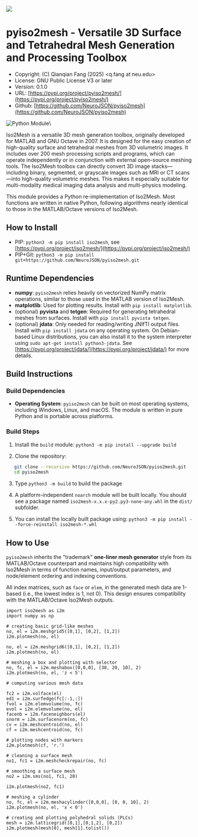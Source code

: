 ![](https://neurojson.org/wiki/upload/neurojson_banner_long.png)

# pyiso2mesh - Versatile 3D Surface and Tetrahedral Mesh Generation and Processing Toolbox

* Copyright: (C) Qianqian Fang (2025) \<q.fang at neu.edu>
* License: GNU Public License V3 or later
* Version: 0.1.0
* URL: [https://pypi.org/project/pyiso2mesh/](https://pypi.org/project/pyiso2mesh/)
* Github: [https://github.com/NeuroJSON/pyiso2mesh](https://github.com/NeuroJSON/pyiso2mesh)

![Python Module](https://github.com/NeuroJSON/pyiso2mesh/actions/workflows/build_package.yml/badge.svg)\\

Iso2Mesh is a versatile 3D mesh generation toolbox,
originally developed for MATLAB and GNU Octave in 2007.
It is designed for the easy creation of high-quality surface and
tetrahedral meshes from 3D volumetric images. It includes
over 200 mesh processing scripts and programs, which can operate
independently or in conjunction with external open-source
meshing tools. The Iso2Mesh toolbox can directly convert
3D image stacks—including binary, segmented, or grayscale
images such as MRI or CT scans—into high-quality volumetric
meshes. This makes it especially suitable for multi-modality
medical imaging data analysis and multi-physics modeling.

This module provides a Python re-implementation of Iso2Mesh.
Most functions are written in native Python, following algorithms
nearly identical to those in the MATLAB/Octave versions of Iso2Mesh.

## How to Install

* PIP: `python3 -m pip install iso2mesh`, see [https://pypi.org/project/iso2mesh/](https://pypi.org/project/iso2mesh/)
* PIP+Git: `python3 -m pip install git+https://github.com/NeuroJSON/pyiso2mesh.git`

## Runtime Dependencies

* **numpy**: `pyiso2mesh` relies heavily on vectorized NumPy
  matrix operations, similar to those used in the MATLAB version of Iso2Mesh.
* **matplotlib**: Used for plotting results. Install with `pip install matplotlib`.
* (optional) **pyvista** and **tetgen**: Required for generating tetrahedral meshes from surfaces. Install with `pip install pyvista tetgen`.
* (optional) **jdata**: Only needed for reading/writing JNIfTI output files. Install with `pip install jdata`
  on any operating system. On Debian-based Linux distributions, you can also install it to the system interpreter
  using `sudo apt-get install python3-jdata`. See [https://pypi.org/project/jdata/](https://pypi.org/project/jdata/) for more details.

## Build Instructions

### Build Dependencies

* **Operating System**: `pyiso2mesh` can be built on most operating systems, including Windows, Linux, and macOS.
  The module is written in pure Python and is portable across platforms.

### Build Steps

1. Install the `build` module: `python3 -m pip install --upgrade build`

2. Clone the repository:

```bash
   git clone --recursive https://github.com/NeuroJSON/pyiso2mesh.git
   cd pyiso2mesh
```

3. Type `python3 -m build` to build the package

4. A platform-independent `noarch` module will be built locally. You should see a package
   named `iso2mesh-x.x.x-py2.py3-none-any.whl` in the `dist/` subfolder.

5. You can install the locally built package using:
   `python3 -m pip install --force-reinstall iso2mesh-*.whl`

## How to Use

`pyiso2mesh` inherits the "trademark" **one-liner mesh generator** style from its MATLAB/Octave counterpart
and maintains high compatibility with Iso2Mesh in terms of function names, input/output parameters,
and node/element ordering and indexing conventions.

All index matrices, such as `face` or `elem`, in the generated mesh data are 1-based (i.e.,
the lowest index is 1, not 0). This design ensures compatibility with the MATLAB/Octave Iso2Mesh outputs.

```python3
import iso2mesh as i2m
import numpy as np

# creating basic grid-like meshes
no, el = i2m.meshgrid5([0,1], [0,2], [1,2])
i2m.plotmesh(no, el)

no, el = i2m.meshgrid6([0,1], [0,2], [1,2])
i2m.plotmesh(no, el)

# meshing a box and plotting with selector
no, fc, el = i2m.meshabox([0,0,0], [30, 20, 10], 2)
i2m.plotmesh(no, el, 'z < 5')

# computing various mesh data

fc2 = i2m.volface(el)
ed1 = i2m.surfedge(fc[:-1,:])
fvol = i2m.elemvolume(no, fc)
evol = i2m.elemvolume(no, el)
facenb = i2m.faceneighbors(el)
snorm = i2m.surfacenorm(no, fc)
cv = i2m.meshcentroid(no, el)
cf = i2m.meshcentroid(no, fc)

# plotting nodes with markers
i2m.plotmesh(cf, 'r.')

# cleaning a surface mesh
no1, fc1 = i2m.meshcheckrepair(no, fc)

# smoothing a surface mesh
no2 = i2m.sms(no1, fc1, 20)

i2m.plotmesh(no2, fc1)

# meshing a cylinder
no, fc, el = i2m.meshacylinder([0,0,0], [0, 0, 10], 2)
i2m.plotmesh(no, el, 'x < 0')

# creating and plotting polyhedral solids (PLCs)
mesh = i2m.latticegrid([0,1],[0,1,2], [0,2])
i2m.plotmesh(mesh[0], mesh[1].tolist())
```
